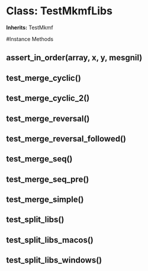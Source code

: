 # Class: TestMkmfLibs
**Inherits:** TestMkmf
    




#Instance Methods
## assert_in_order(array, x, y, mesgnil) [](#method-i-assert_in_order)

## test_merge_cyclic() [](#method-i-test_merge_cyclic)

## test_merge_cyclic_2() [](#method-i-test_merge_cyclic_2)

## test_merge_reversal() [](#method-i-test_merge_reversal)

## test_merge_reversal_followed() [](#method-i-test_merge_reversal_followed)

## test_merge_seq() [](#method-i-test_merge_seq)

## test_merge_seq_pre() [](#method-i-test_merge_seq_pre)

## test_merge_simple() [](#method-i-test_merge_simple)

## test_split_libs() [](#method-i-test_split_libs)

## test_split_libs_macos() [](#method-i-test_split_libs_macos)

## test_split_libs_windows() [](#method-i-test_split_libs_windows)

